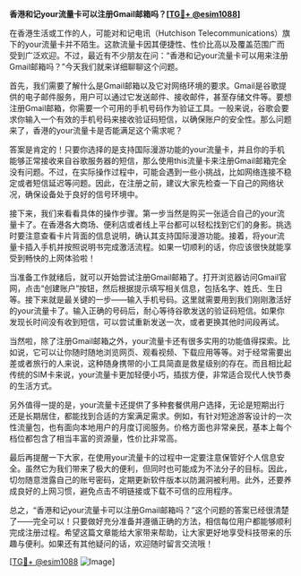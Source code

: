 **香港和记your流量卡可以注册Gmail邮箱吗？[[TG💪+ @esim1088](https://t.me/s/esim1088)]**

在香港生活或工作的人，可能对和记电讯（Hutchison Telecommunications）旗下的your流量卡并不陌生。这款流量卡因其便捷性、性价比高以及覆盖范围广而受到广泛欢迎。不过，最近有不少朋友在问：“香港和记your流量卡可以用来注册Gmail邮箱吗？”今天我们就来详细聊聊这个问题。

首先，我们需要了解什么是Gmail邮箱以及它对网络环境的要求。Gmail是谷歌提供的电子邮件服务，用户可以通过它发送邮件、接收邮件，甚至存储文件等。要想注册Gmail邮箱，你需要一个可用的手机号码作为验证工具。一般来说，谷歌会要求你输入一个有效的手机号码来接收验证码短信，以确保账户的安全性。那么问题来了，香港的your流量卡是否能满足这个需求呢？

答案是肯定的！只要你选择的是支持国际漫游功能的your流量卡，并且你的手机能够正常接收来自谷歌服务器的短信，那么使用this流量卡来注册Gmail邮箱完全没有问题。不过，在实际操作过程中，可能会遇到一些小挑战，比如网络连接不稳定或者短信延迟等问题。因此，在注册之前，建议大家先检查一下自己的网络状况，确保设备处于良好的信号环境中。

接下来，我们来看看具体的操作步骤。第一步当然是购买一张适合自己的your流量卡了。在香港各大商场、便利店或者线上平台都可以轻松找到它们的身影。挑选时要注意查看卡片背面的信息说明，确认其支持国际漫游功能。接着，将your流量卡插入手机并按照说明书完成激活流程。如果一切顺利的话，你应该很快就能享受到畅快的上网体验啦！

当准备工作就绪后，就可以开始尝试注册Gmail邮箱了。打开浏览器访问Gmail官网，点击“创建账户”按钮，然后根据提示填写相关信息，包括名字、姓氏、生日等。接下来就是最关键的一步——输入手机号码。这里就需要用到我们刚刚激活好的your流量卡了。输入正确的号码后，耐心等待谷歌发送的验证码短信。如果你发现长时间没有收到短信，可以尝试重新发送一次，或者更换其他时间段再试。

当然啦，除了注册Gmail邮箱之外，your流量卡还有很多实用的功能值得探索。比如说，它可以让你随时随地浏览网页、观看视频、下载应用等等。对于经常需要出差或者旅行的人来说，这种随身携带的小工具简直是救星级别的存在。而且相比起传统的SIM卡来说，your流量卡更加轻便小巧，插拔方便，非常适合现代人快节奏的生活方式。

另外值得一提的是，your流量卡还提供了多种套餐供用户选择，无论是短期出行还是长期居住，都能找到合适的方案满足需求。例如，有针对短途游客设计的一次性流量包，也有面向本地用户的月度订阅服务。价格方面也非常亲民，基本上每个档位都包含了相当丰富的资源量，性价比非常高。

最后再提醒一下大家，在使用your流量卡的过程中一定要注意保管好个人信息安全。虽然它为我们带来了极大的便利，但同时也可能成为不法分子的目标。因此，切勿随意泄露自己的账号密码，定期更新软件版本以防漏洞被利用。此外，还要养成良好的上网习惯，避免点击不明链接或下载不可信的应用程序。

总之，“香港和记your流量卡可以注册Gmail邮箱吗？”这个问题的答案已经很清楚了——完全可以！只要做好充分准备并遵循正确的方法，相信每位用户都能够顺利完成注册过程。希望这篇文章能给大家带来帮助，让大家更好地享受科技带来的乐趣与便利。如果还有其他疑问的话，欢迎随时留言交流哦！

[[TG💪+ @esim1088](https://t.me/s/esim1088) ![Image](https://i.postimg.cc/4NQfJmqS/Snipaste-2025-05-13-00-14-12.png)]